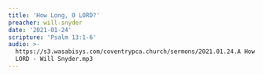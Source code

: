 ```yaml
---
title: 'How Long, O LORD?'
preacher: will-snyder
date: '2021-01-24'
scripture: 'Psalm 13:1-6'
audio: >-
  https://s3.wasabisys.com/coventrypca.church/sermons/2021.01.24.A How Long, O
  LORD - Will Snyder.mp3
---
```

